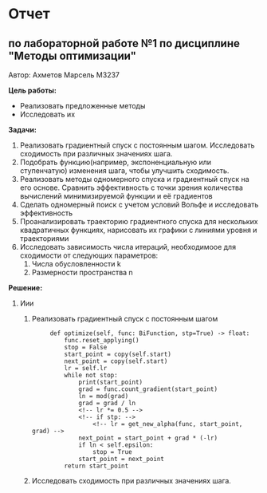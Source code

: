 # Отчет 

## по лабораторной работе №1 по дисциплине "Методы оптимизации"

Автор: Ахметов Марсель M3237

**Цель работы:**

- Реализовать предложенные методы
- Исследовать их

**Задачи:**

1. Реализовать градиентный спуск с постоянным шагом. Исследовать сходимость при различных значениях шага.
2. Подобрать функцию(например, экспоненциальную или ступенчатую) изменения шага, чтобы улучшить сходимость.
3. Реализовать методы одномерного спуска и градиентный спуск на его основе. Сравнить эффективность с точки зрения количества вычислений минимизируемой функции и её градиентов
4. Сделать одномерный поиск с учетом условий Вольфе и исследовать эффективность
5. Проанализировать траекторию градиентного спуска для нескольких квадратичных функциях, нарисовать их графики с линиями уровня и траекториями
6. Исследовать зависимость числа итераций, необходимоое для сходимости от следующих параметров: 
    1. Числа обусловленности k
    2. Размерности пространства n 


**Решение:**

1. Иии
    1. Реализовать градиентный спуск с постоянным шагом

                def optimize(self, func: BiFunction, stp=True) -> float:
                    func.reset_applying()
                    stop = False
                    start_point = copy(self.start)
                    next_point = copy(self.start)
                    lr = self.lr
                    while not stop:
                        print(start_point)
                        grad = func.count_gradient(start_point)
                        ln = mod(grad)
                        grad = grad / ln
                        <!-- lr *= 0.5 -->
                        <!-- if stp: -->
                            <!-- lr = get_new_alpha(func, start_point, grad) -->
                        next_point = start_point + grad * (-lr)
                        if ln < self.epsilon:
                            stop = True
                        start_point = next_point
                    return start_point

    2. Исследовать сходимость при различных значениях шага.